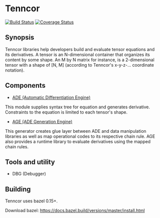 # Tenncor
[![Build Status](https://travis-ci.org/mingkaic/tenncor.svg?branch=master)](https://travis-ci.org/mingkaic/tenncor)
[![Coverage Status](https://coveralls.io/repos/github/mingkaic/tenncor/badge.svg)](https://coveralls.io/github/mingkaic/tenncor)

## Synopsis

Tenncor libraries help developers build and evaluate tensor equations and its derivatives.
A tensor is an N-dimensional container that organizes its content by some shape. An M by N matrix for instance, is a 2-dimensional tensor with a shape of [N, M] (according to Tenncor's x-y-z-... coordinate notation).

## Components

- [ADE (Automatic Differentiation Engine)](ade/README_ADE.md)

This module supplies syntax tree for equation and generates derivative.
Constraints to the equation is limited to each tensor's shape.

- [AGE (ADE Generation Engine)](age/README_LLO.md)

This generator creates glue layer between ADE and data manipulation libraries as well as map operational codes to its respective chain rule. AGE also provides a runtime library to evaluate derivatives using the mapped chain rules.

## Tools and utility

- DBG (Debugger)

## Building

Tenncor uses bazel 0.15+.

Download bazel: https://docs.bazel.build/versions/master/install.html
